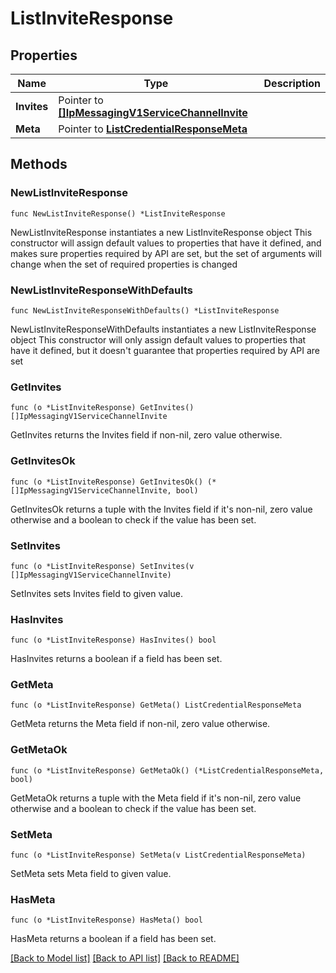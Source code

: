 # ListInviteResponse

## Properties

Name | Type | Description
------------ | ------------- | -------------
**Invites** | Pointer to [**[]IpMessagingV1ServiceChannelInvite**](IpMessagingV1ServiceChannelInvite.md) |  | [optional] 
**Meta** | Pointer to [**ListCredentialResponseMeta**](ListCredentialResponse_meta.md) |  | [optional] 

## Methods

### NewListInviteResponse

`func NewListInviteResponse() *ListInviteResponse`

NewListInviteResponse instantiates a new ListInviteResponse object
This constructor will assign default values to properties that have it defined,
and makes sure properties required by API are set, but the set of arguments
will change when the set of required properties is changed

### NewListInviteResponseWithDefaults

`func NewListInviteResponseWithDefaults() *ListInviteResponse`

NewListInviteResponseWithDefaults instantiates a new ListInviteResponse object
This constructor will only assign default values to properties that have it defined,
but it doesn't guarantee that properties required by API are set

### GetInvites

`func (o *ListInviteResponse) GetInvites() []IpMessagingV1ServiceChannelInvite`

GetInvites returns the Invites field if non-nil, zero value otherwise.

### GetInvitesOk

`func (o *ListInviteResponse) GetInvitesOk() (*[]IpMessagingV1ServiceChannelInvite, bool)`

GetInvitesOk returns a tuple with the Invites field if it's non-nil, zero value otherwise
and a boolean to check if the value has been set.

### SetInvites

`func (o *ListInviteResponse) SetInvites(v []IpMessagingV1ServiceChannelInvite)`

SetInvites sets Invites field to given value.

### HasInvites

`func (o *ListInviteResponse) HasInvites() bool`

HasInvites returns a boolean if a field has been set.

### GetMeta

`func (o *ListInviteResponse) GetMeta() ListCredentialResponseMeta`

GetMeta returns the Meta field if non-nil, zero value otherwise.

### GetMetaOk

`func (o *ListInviteResponse) GetMetaOk() (*ListCredentialResponseMeta, bool)`

GetMetaOk returns a tuple with the Meta field if it's non-nil, zero value otherwise
and a boolean to check if the value has been set.

### SetMeta

`func (o *ListInviteResponse) SetMeta(v ListCredentialResponseMeta)`

SetMeta sets Meta field to given value.

### HasMeta

`func (o *ListInviteResponse) HasMeta() bool`

HasMeta returns a boolean if a field has been set.


[[Back to Model list]](../README.md#documentation-for-models) [[Back to API list]](../README.md#documentation-for-api-endpoints) [[Back to README]](../README.md)


